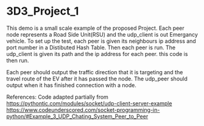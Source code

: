 # 3D3_Project_1

This demo is a small scale example of the proposed Project. 
Each peer node represents a Road Side Unit(RSU) and the udp_client is out Emergancy vehicle. 
To set up the test, each peer is given its neighbours ip address and port number in a Distibuted Hash Table. Then each peer is run. 
The udp_client is given its path and the ip address for each peer. this code is then run.

Each peer should output the traffic direction that it is targeting and the travel route of the EV after it has passed the node.
The udp_peer should output when it has finished connection with a node.

References:
Code adapted partially from 
https://pythontic.com/modules/socket/udp-client-server-example
https://www.codeunderscored.com/socket-programming-in-python/#Example_3_UDP_Chating_System_Peer_to_Peer
